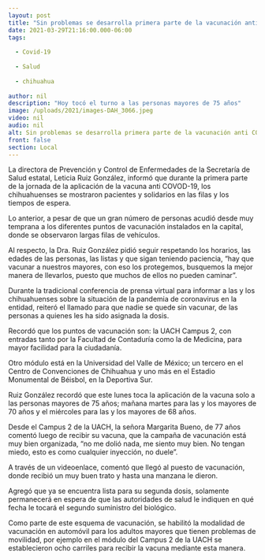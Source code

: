 ```yaml
---
layout: post
title: "Sin problemas se desarrolla primera parte de la vacunación anti COVID-19 en la capital"
date: 2021-03-29T21:16:00.000-06:00
tags:
  
  - Covid-19
  
  - Salud
  
  - chihuahua
  
author: nil
description: "Hoy tocó el turno a las personas mayores de 75 años"
image: /uploads/2021/images-DAH_3066.jpeg
video: nil
audio: nil
alt: Sin problemas se desarrolla primera parte de la vacunación anti COVID-19 en la capital
front: false
section: Local
---
```


La directora de Prevención y Control de Enfermedades de la Secretaría de Salud estatal, Leticia Ruiz González, informó que durante la primera parte de la jornada de la aplicación de la vacuna anti COVOD-19, los chihuahuenses se mostraron pacientes y solidarios en las filas y los tiempos de espera.

 

Lo anterior, a pesar de que un gran número de personas acudió desde muy temprana a los diferentes puntos de vacunación instalados en la capital, donde se observaron largas filas de vehículos.

 

Al respecto, la Dra. Ruiz González pidió seguir respetando los horarios, las edades de las personas, las listas y que sigan teniendo paciencia, “hay que vacunar a nuestros mayores, con eso los protegemos, busquemos la mejor manera de llevarlos, puesto que muchos de ellos no pueden caminar”.

 

Durante la tradicional conferencia de prensa virtual para informar a las y los chihuahuenses sobre la situación de la pandemia de coronavirus en la entidad, reiteró el llamado para que nadie se quede sin vacunar, de las personas a quienes les ha sido asignada la dosis.

 

Recordó que los puntos de vacunación son: la UACH Campus 2, con entradas tanto por la Facultad de Contaduría como la de Medicina, para mayor facilidad para la ciudadanía.

 

Otro módulo está en la Universidad del Valle de México; un tercero en el Centro de Convenciones de Chihuahua y uno más en el Estadio Monumental de Béisbol, en la Deportiva Sur.

 

Ruiz González recordó que este lunes toca la aplicación de la vacuna solo a las personas mayores de 75 años; mañana martes para las y los mayores de 70 años y el miércoles para las y los mayores de 68 años.

 

Desde el Campus 2 de la UACH, la señora Margarita Bueno, de 77 años comentó luego de recibir su vacuna, que la campaña de vacunación está muy bien organizada, “no me dolió nada, me siento muy bien. No tengan miedo, esto es como cualquier inyección, no duele”.

 

A través de un videoenlace, comentó que llegó al puesto de vacunación, donde recibió un muy buen trato y hasta una manzana le dieron.

 

Agregó que ya se encuentra lista para su segunda dosis, solamente permanecerá en espera de que las autoridades de salud le indiquen en qué fecha le tocará el segundo suministro del biológico.

 

Como parte de este esquema de vacunación, se habilitó la modalidad de vacunación en automóvil para los adultos mayores que tienen problemas de movilidad, por ejemplo en el módulo del Campus 2 de la UACH se establecieron ocho carriles para recibir la vacuna mediante esta manera.